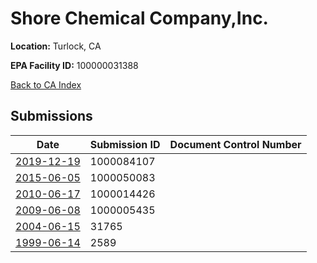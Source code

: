 # Shore Chemical Company,Inc.

**Location:** Turlock, CA

**EPA Facility ID:** 100000031388

[Back to CA Index](../../index.md)

## Submissions

| Date | Submission ID | Document Control Number |
|------|--------------|-------------------------|
| [2019-12-19](submissions/1000084107.md) | 1000084107 |  |
| [2015-06-05](submissions/1000050083.md) | 1000050083 |  |
| [2010-06-17](submissions/1000014426.md) | 1000014426 |  |
| [2009-06-08](submissions/1000005435.md) | 1000005435 |  |
| [2004-06-15](submissions/31765.md) | 31765 |  |
| [1999-06-14](submissions/2589.md) | 2589 |  |
